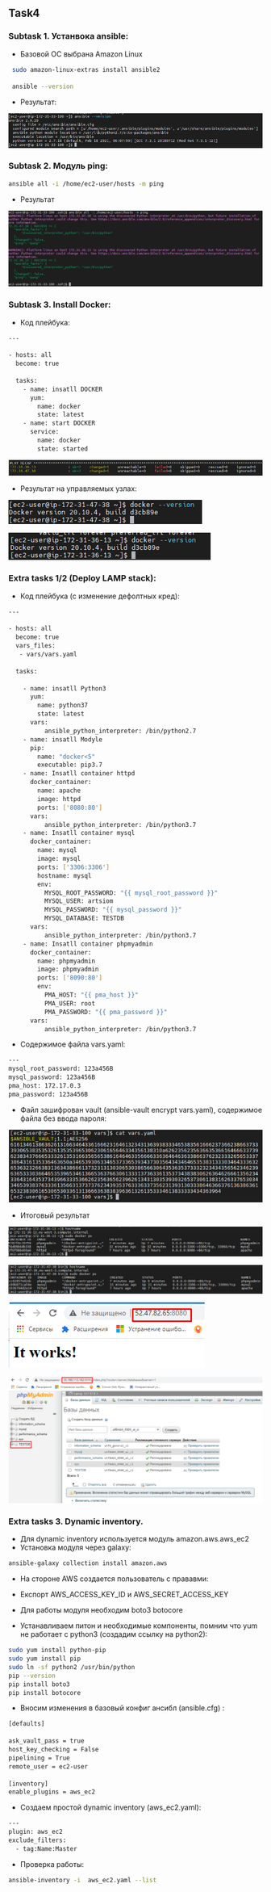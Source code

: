 <!-- ABOUT THE PROJECT -->
## Task4
### Subtask 1. Устанвока ansible:
* Базовой ОС выбрана Amazon Linux
```sh
 sudo amazon-linux-extras install ansible2
 
 ansible --version
   ```
* Результат:

![](https://github.com/ArtsiomFortunatov/exadel_internship/blob/master/task4/image/ansible_install.png)

### Subtask 2. Модуль ping:
```sh
ansible all -i /home/ec2-user/hosts -m ping
```
* Результат

![](https://github.com/ArtsiomFortunatov/exadel_internship/blob/master/task4/image/check_ping.png)

### Subtask 3. Install Docker:
* Код плейбука:

```sh
---

- hosts: all
  become: true

  tasks:
    - name: insatll DOCKER
      yum:
        name: docker
        state: latest
    - name: start DOCKER
      service:
        name: docker
        state: started
```

![](https://github.com/ArtsiomFortunatov/exadel_internship/blob/master/task4/image/installdocker1.png)


* Результат на управляемых узлах:

![](https://github.com/ArtsiomFortunatov/exadel_internship/blob/master/task4/image/installdocker2.png)

![](https://github.com/ArtsiomFortunatov/exadel_internship/blob/master/task4/image/insatlldocker3.png)


### Extra tasks 1/2 (Deploy LAMP stack):
* Код плейбука (с изменение дефолтных кред):

```sh
---

- hosts: all
  become: true
  vars_files:
   - vars/vars.yaml

  tasks:

    - name: insatll Python3
      yum:
        name: python37
        state: latest
      vars:
          ansible_python_interpreter: /bin/python2.7
    - name: insatll Modyle
      pip:
        name: "docker<5"
        executable: pip3.7
    - name: Insatll container httpd
      docker_container:
        name: apache
        image: httpd
        ports: ['8080:80']
      vars:
          ansible_python_interpreter: /bin/python3.7
    - name: Insatll container mysql
      docker_container:
        name: mysql
        image: mysql
        ports: ['3306:3306']
        hostname: mysql
        env:
          MYSQL_ROOT_PASSWORD: "{{ mysql_root_password }}"
          MYSQL_USER: artsiom
          MYSQL_PASSWORD: "{{ mysql_password }}"
          MYSQL_DATABASE: TESTDB
      vars:
          ansible_python_interpreter: /bin/python3.7
    - name: Insatll container phpmyadmin
      docker_container:
        name: phpmyadmin
        image: phpmyadmin
        ports: ['8090:80']
        env:
          PMA_HOST: "{{ pma_host }}"
          PMA_USER: root
          PMA_PASSWORD: "{{ pma_password }}"
      vars:
          ansible_python_interpreter: /bin/python3.7         

```
* Содержимое файла vars.yaml:

```sh
---
mysql_root_password: 123a456B
mysql_password: 123a456B
pma_host: 172.17.0.3
pma_password: 123a456B 
   ```
* Файл зашифрован vault (ansible-vault encrypt vars.yaml), содержимое файла без ввода пароля:

![](https://github.com/ArtsiomFortunatov/exadel_internship/blob/master/task4/image/extravault.png)

* Итоговый результат 

![](https://github.com/ArtsiomFortunatov/exadel_internship/blob/master/task4/image/extratask1.png)

![](https://github.com/ArtsiomFortunatov/exadel_internship/blob/master/task4/image/extratask11.png)

![](https://github.com/ArtsiomFortunatov/exadel_internship/blob/master/task4/image/extratask1-21.png)

![](https://github.com/ArtsiomFortunatov/exadel_internship/blob/master/task4/image/extratask1-2.png)

### Extra tasks 3. Dynamic inventory.

* Для dynamic inventory используется модуль amazon.aws.aws_ec2
* Установка модуля через galaxy:

```sh
ansible-galaxy collection install amazon.aws
   ```
* На стороне AWS создается пользователь с прававми:
![]()
  
* Експорт AWS_ACCESS_KEY_ID и AWS_SECRET_ACCESS_KEY

* Для работы модуля необходим boto3 botocore 
* Устанавливаем питон и необходимые компоненты, помним что yum не работает с python3 (создадим ссылку на python2):

```sh
sudo yum install python-pip
sudo yum install pip
sudo ln -sf python2 /usr/bin/python
pip --version
pip install boto3
pip install botocore 
   ```
* Вносим изменения в базовый конфиг ансибл (ansible.cfg) :

```sh
[defaults]

ask_vault_pass = true
host_key_checking = False
pipelining = True
remote_user = ec2-user

[inventory]
enable_plugins = aws_ec2

   ```
* Создаем простой dynamic inventory (aws_ec2.yaml):

```sh
---
plugin: aws_ec2
exclude_filters:
  - tag:Name:Master

   ```
* Проверка работы:

```sh
ansible-inventory -i  aws_ec2.yaml --list
   ```







